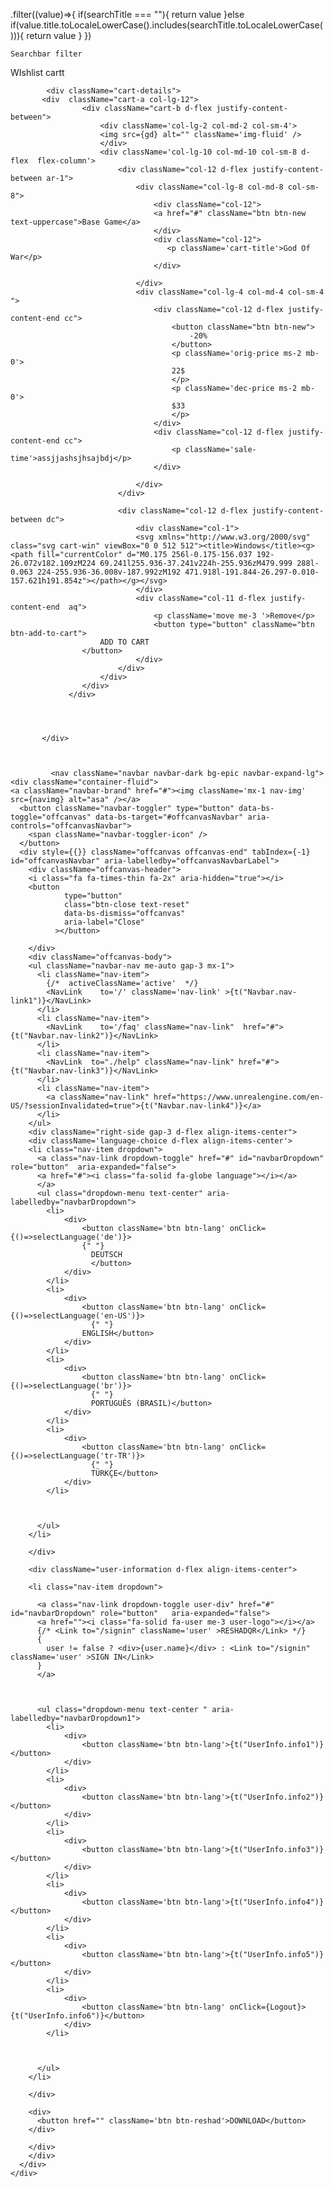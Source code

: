 .filter((value)=>{
      if(searchTitle === ""){
        return value
      }else if(value.title.toLocaleLowerCase().includes(searchTitle.toLocaleLowerCase())){
        return value
      }
    })

    Searchbar filter


WIshlist cartt


            <div className="cart-details">
           <div  className="cart-a col-lg-12">
                    <div className="cart-b d-flex justify-content-between">
                        <div className='col-lg-2 col-md-2 col-sm-4'>
                        <img src={gd} alt="" className='img-fluid' />
                        </div>
                        <div className='col-lg-10 col-md-10 col-sm-8 d-flex  flex-column'>
                            <div className="col-12 d-flex justify-content-between ar-1">
                                <div className="col-lg-8 col-md-8 col-sm-8">
                                    <div className="col-12">
                                    <a href="#" className="btn btn-new text-uppercase">Base Game</a>
                                    </div>
                                    <div className="col-12">
                                       <p className='cart-title'>God Of War</p>
                                    </div>
    
                                </div>
                                <div className="col-lg-4 col-md-4 col-sm-4 ">
                                    <div className="col-12 d-flex justify-content-end cc">
                                        <button className="btn btn-new">
                                            -20%
                                        </button>
                                        <p className='orig-price ms-2 mb-0'>
                                        22$
                                        </p>
                                        <p className='dec-price ms-2 mb-0'>
                                        $33
                                        </p>
                                    </div>
                                    <div className="col-12 d-flex justify-content-end cc">
                                        <p className='sale-time'>assjjashsjhsajbdj</p>
                                    </div>
    
                                </div>
                            </div>
                        
                            <div className="col-12 d-flex justify-content-between dc">
                                <div className="col-1">
                                <svg xmlns="http://www.w3.org/2000/svg" class="svg cart-win" viewBox="0 0 512 512"><title>Windows</title><g><path fill="currentColor" d="M0.175 256l-0.175-156.037 192-26.072v182.109zM224 69.241l255.936-37.241v224h-255.936zM479.999 288l-0.063 224-255.936-36.008v-187.992zM192 471.918l-191.844-26.297-0.010-157.621h191.854z"></path></g></svg>
                                </div>
                                <div className="col-11 d-flex justify-content-end  aq">
                                    <p className='move me-3 '>Remove</p>
                                    <button type="button" className="btn btn-add-to-cart">
                        ADD TO CART
                    </button>
                                </div>
                            </div>
                        </div>
                    </div>
                 </div>

        

             
           </div>



             <nav className="navbar navbar-dark bg-epic navbar-expand-lg">
    <div className="container-fluid">
    <a className="navbar-brand" href="#"><img className='mx-1 nav-img' src={navimg} alt="asa" /></a>
      <button className="navbar-toggler" type="button" data-bs-toggle="offcanvas" data-bs-target="#offcanvasNavbar" aria-controls="offcanvasNavbar">
        <span className="navbar-toggler-icon" />
      </button>
      <div style={{}} className="offcanvas offcanvas-end" tabIndex={-1} id="offcanvasNavbar" aria-labelledby="offcanvasNavbarLabel">
        <div className="offcanvas-header">
        <i class="fa fa-times-thin fa-2x" aria-hidden="true"></i>
        <button
                type="button"
                class="btn-close text-reset"
                data-bs-dismiss="offcanvas"
                aria-label="Close"
              ></button>
    
        </div>
        <div className="offcanvas-body">
        <ul className="navbar-nav me-auto gap-3 mx-1">
          <li className="nav-item">
            {/*  activeClassName='active'  */}
            <NavLink    to='/' className='nav-link' >{t("Navbar.nav-link1")}</NavLink>
          </li>
          <li className="nav-item">
            <NavLink    to='/faq' className="nav-link"  href="#">{t("Navbar.nav-link2")}</NavLink>
          </li>
          <li className="nav-item">
            <NavLink  to="./help" className="nav-link" href="#">{t("Navbar.nav-link3")}</NavLink>
          </li>
          <li className="nav-item">
            <a className="nav-link" href="https://www.unrealengine.com/en-US/?sessionInvalidated=true">{t("Navbar.nav-link4")}</a>
          </li>
        </ul>
        <div className="right-side gap-3 d-flex align-items-center">
        <div className='language-choice d-flex align-items-center'>
        <li class="nav-item dropdown">
          <a class="nav-link dropdown-toggle" href="#" id="navbarDropdown" role="button"  aria-expanded="false">
          <a href="#"><i class="fa-solid fa-globe language"></i></a>
          </a>
          <ul class="dropdown-menu text-center" aria-labelledby="navbarDropdown">
            <li>
                <div>
                    <button className='btn btn-lang' onClick={()=>selectLanguage('de')}>
                    {" "}
                      DEUTSCH
                      </button>
                </div>
            </li>
            <li>
                <div>
                    <button className='btn btn-lang' onClick={()=>selectLanguage('en-US')}>
                      {" "}
                    ENGLISH</button>
                </div>
            </li>
            <li>
                <div>
                    <button className='btn btn-lang' onClick={()=>selectLanguage('br')}>
                      {" "}
                      PORTUGUÊS (BRASIL)</button>
                </div>
            </li>
            <li>
                <div>
                    <button className='btn btn-lang' onClick={()=>selectLanguage('tr-TR')}>
                      {" "}
                      TÜRKÇE</button>
                </div>
            </li>
            
            
            
          </ul>
        </li>
          
        </div>

        <div className="user-information d-flex align-items-center">

        <li class="nav-item dropdown">

          <a class="nav-link dropdown-toggle user-div" href="#" id="navbarDropdown" role="button"   aria-expanded="false">
          <a href=""><i class="fa-solid fa-user me-3 user-logo"></i></a>
          {/* <Link to="/signin" className='user' >RESHADQR</Link> */}
          {
            user != false ? <div>{user.name}</div> : <Link to="/signin" className='user' >SIGN IN</Link>
          }
          </a>
        


          <ul class="dropdown-menu text-center " aria-labelledby="navbarDropdown1">
            <li>
                <div>
                    <button className='btn btn-lang'>{t("UserInfo.info1")}</button>
                </div>
            </li>
            <li>
                <div>
                    <button className='btn btn-lang'>{t("UserInfo.info2")}</button>
                </div>
            </li>
            <li>
                <div>
                    <button className='btn btn-lang'>{t("UserInfo.info3")}</button>
                </div>
            </li>
            <li>
                <div>
                    <button className='btn btn-lang'>{t("UserInfo.info4")}</button>
                </div>
            </li>
            <li>
                <div>
                    <button className='btn btn-lang'>{t("UserInfo.info5")}</button>
                </div>
            </li>
            <li>
                <div>
                    <button className='btn btn-lang' onClick={Logout}>{t("UserInfo.info6")}</button>
                </div>
            </li>
            
            
            
          </ul>
        </li>
        
        </div>

        <div>
          <button href="" className='btn btn-reshad'>DOWNLOAD</button>
        </div>

        </div>
        </div>
      </div>
    </div>
  </nav>
